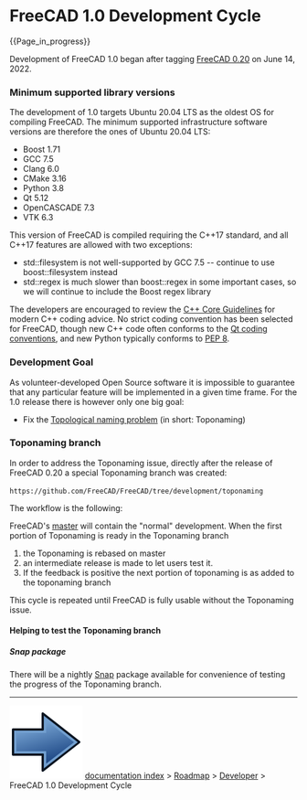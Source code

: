 # FreeCAD 1.0 Development Cycle
{{Page_in_progress}}

Development of FreeCAD 1.0 began after tagging [FreeCAD 0.20](https://github.com/FreeCAD/FreeCAD/releases/tag/0.20) on June 14, 2022.

### Minimum supported library versions 

The development of 1.0 targets Ubuntu 20.04 LTS as the oldest OS for compiling FreeCAD. The minimum supported infrastructure software versions are therefore the ones of Ubuntu 20.04 LTS:

-   Boost 1.71
-   GCC 7.5
-   Clang 6.0
-   CMake 3.16
-   Python 3.8
-   Qt 5.12
-   OpenCASCADE 7.3
-   VTK 6.3

This version of FreeCAD is compiled requiring the C++17 standard, and all C++17 features are allowed with two exceptions:

-   std::filesystem is not well-supported by GCC 7.5 \-- continue to use boost::filesystem instead
-   std::regex is much slower than boost::regex in some important cases, so we will continue to include the Boost regex library

The developers are encouraged to review the [C++ Core Guidelines](https://isocpp.github.io/CppCoreGuidelines/CppCoreGuidelines) for modern C++ coding advice. No strict coding convention has been selected for FreeCAD, though new C++ code often conforms to the [Qt coding conventions](https://wiki.qt.io/Coding_Conventions), and new Python typically conforms to [PEP 8](https://pep8.org/).

### Development Goal 

As volunteer-developed Open Source software it is impossible to guarantee that any particular feature will be implemented in a given time frame. For the 1.0 release there is however only one big goal:

-   Fix the [Topological naming problem](Topological_naming_problem.md) (in short: Toponaming)

### Toponaming branch 

In order to address the Toponaming issue, directly after the release of FreeCAD 0.20 a special Toponaming branch was created:


`https://github.com/FreeCAD/FreeCAD/tree/development/toponaming`

The workflow is the following:

FreeCAD\'s [master](https://github.com/FreeCAD/FreeCAD/tree/master) will contain the \"normal\" development. When the first portion of Toponaming is ready in the Toponaming branch

1.  the Toponaming is rebased on master
2.  an intermediate release is made to let users test it.
3.  If the feedback is positive the next portion of toponaming is as added to the toponaming branch

This cycle is repeated until FreeCAD is fully usable without the Toponaming issue.

#### Helping to test the Toponaming branch 

##### Snap package 

There will be a nightly [Snap](https://github.com/FreeCAD/FreeCAD-snap/issues/24) package available for convenience of testing the progress of the Toponaming branch.



---
![](images/Button_right.svg) [documentation index](../README.md) > [Roadmap](Category_Roadmap.md) > [Developer](Category_Developer.md) > FreeCAD 1.0 Development Cycle
